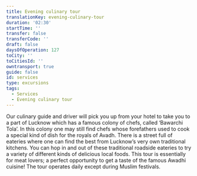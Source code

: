 ```yaml
---
title: Evening culinary tour
translationKey: evening-culinary-tour
duration: '02:30'
startTime: ''
transfer: false
transferCode: ''
draft: false
daysOfOperation: 127
toCity: ''
toCitiesId: ''
owntransport: true
guide: false
id: services
type: excursions
tags:
  - Services
  - Evening culinary tour
---
```

Our culinary guide and driver will pick you up from your hotel to take you to a part of Lucknow which has a famous colony of chefs, called ‘Bawarchi Tola’. In this colony one may still find chefs whose forefathers used to cook a special kind of dish for the royals of Avadh. There is a street full of eateries where one can find the best from Lucknow’s very own traditional kitchens. You can hop in and out of these traditional roadside eateries to try a variety of different kinds of delicious local foods. This tour is essentially for meat lovers; a perfect opportunity to get a taste of the famous Awadhi cuisine! The tour operates daily except during Muslim festivals.